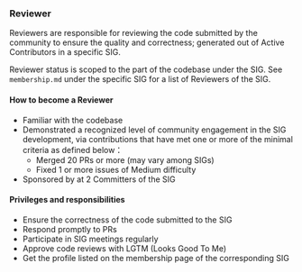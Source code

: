 ### Reviewer

Reviewers are responsible for reviewing the code submitted by the community to ensure the quality and correctness; generated out of Active Contributors in a specific SIG.

Reviewer status is scoped to the part of the codebase under the SIG.
See `membership.md` under the specific SIG for a list of Reviewers of the SIG.

#### How to become a Reviewer

- Familiar with the codebase
- Demonstrated a recognized level of community engagement in the SIG development, via contributions that have met one or more of the minimal criteria as defined below：
  - Merged 20 PRs or more (may vary among SIGs)
  - Fixed 1 or more issues of Medium difficulty
- Sponsored by at 2 Committers of the SIG

#### Privileges and responsibilities

- Ensure the correctness of the code submitted to the SIG
- Respond promptly to PRs
- Participate in SIG meetings regularly
- Approve code reviews with LGTM (Looks Good To Me)
- Get the profile listed on the membership page of the corresponding SIG
